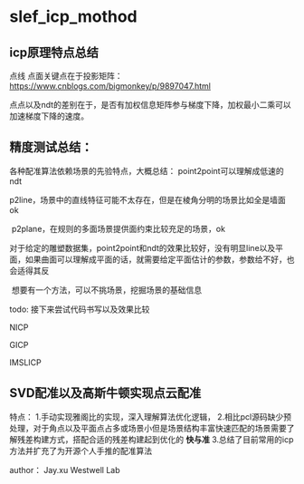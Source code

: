 # slef_icp_mothod

## icp原理特点总结

点线 点面关键点在于投影矩阵：
https://www.cnblogs.com/bigmonkey/p/9897047.html

点点以及ndt的差别在于，是否有加权信息矩阵参与梯度下降，加权最小二乘可以加速梯度下降的速度。



## 精度测试总结：

 各种配准算法依赖场景的先验特点，大概总结：
    point2point可以理解成低速的ndt 

​     p2line，场景中的直线特征可能不太存在，但是在棱角分明的场景比如全是墙面ok

​     p2plane，在规则的多面场景提供面约束比较充足的场景，ok

​     对于给定的雕塑数据集，point2point和ndt的效果比较好，没有明显line以及平面，如果曲面可以理解成平面的话，就需要给定平面估计的参数，参数给不好，也会适得其反



​    想要有一个方法，可以不挑场景，挖掘场景的基础信息

todo: 接下来尝试代码书写以及效果比较

NICP

GICP

IMSLICP



## SVD配准以及高斯牛顿实现点云配准
特点：
  1.手动实现雅阁比的实现，深入理解算法优化逻辑，
  2.相比pcl源码缺少预处理，对于角点以及平面点占多或场景小但是场景结构丰富快速匹配的场景需要了解残差构建方式，搭配合适的残差构建起到优化的 **快与准**
  3.总结了目前常用的icp方法并扩充了为开源个人手推的配准算法

author： Jay.xu
Westwell Lab

